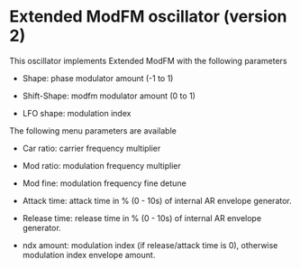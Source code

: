 # Extended ModFM oscillator (version 2)

This oscillator implements Extended ModFM with the following parameters

- Shape: phase modulator amount (-1 to 1)

- Shift-Shape: modfm modulator amount (0 to 1)

- LFO shape: modulation index

The following menu parameters are available

- Car ratio: carrier frequency multiplier

- Mod ratio: modulation frequency multiplier

- Mod fine: modulation frequency fine detune

- Attack time: attack time in % (0 - 10s) of internal AR envelope generator.

- Release time: release time in % (0 - 10s) of internal AR envelope generator.

- ndx amount: modulation index (if release/attack time is 0),
  otherwise modulation index envelope amount. 


